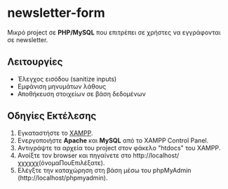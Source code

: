 # newsletter-form
Μικρό project σε **PHP/MySQL** που επιτρέπει σε χρήστες να εγγράφονται σε newsletter.

## Λειτουργίες
- Έλεγχος εισόδου (sanitize inputs)
- Εμφάνιση μηνυμάτων λάθους
- Αποθήκευση στοιχείων σε βάση δεδομένων

## Οδηγίες Εκτέλεσης
1. Εγκαταστήστε το [XAMPP](https://www.apachefriends.org/).
2. Ενεργοποιήστε **Apache** και **MySQL** από το XAMPP Control Panel.
3. Αντιγράψτε τα αρχεία του project στον φάκελο "htdocs" του XAMPP.
4. Ανοίξτε τον browser και πηγαίνετε στο http://localhost/χχχχχχ(όνομαΠουΕπιλέξατε).
5. Ελέγξτε την καταχώρηση στη βάση μέσω του phpMyAdmin (http://localhost/phpmyadmin).
